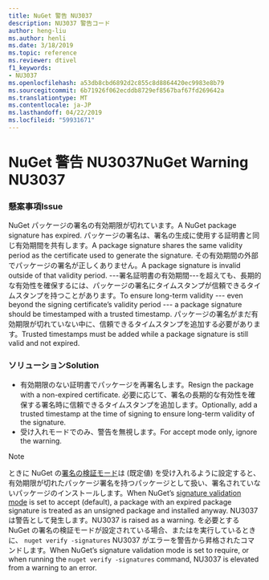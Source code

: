 ```yaml
---
title: NuGet 警告 NU3037
description: NU3037 警告コード
author: heng-liu
ms.author: henli
ms.date: 3/18/2019
ms.topic: reference
ms.reviewer: dtivel
f1_keywords:
- NU3037
ms.openlocfilehash: a53db8cbd6892d2c855c8d8864420ec9983e8b79
ms.sourcegitcommit: 6b71926f062ecddb8729ef8567baf67fd269642a
ms.translationtype: MT
ms.contentlocale: ja-JP
ms.lasthandoff: 04/22/2019
ms.locfileid: "59931671"
---
```

# <a name="nuget-warning-nu3037"></a><span data-ttu-id="94636-103">NuGet 警告 NU3037</span><span class="sxs-lookup"><span data-stu-id="94636-103">NuGet Warning NU3037</span></span>

### <a name="issue"></a><span data-ttu-id="94636-104">懸案事項</span><span class="sxs-lookup"><span data-stu-id="94636-104">Issue</span></span>

<span data-ttu-id="94636-105">NuGet パッケージの署名の有効期限が切れています。</span><span class="sxs-lookup"><span data-stu-id="94636-105">A NuGet package signature has expired.</span></span>
<span data-ttu-id="94636-106">パッケージの署名は、署名の生成に使用する証明書と同じ有効期間を共有します。</span><span class="sxs-lookup"><span data-stu-id="94636-106">A package signature shares the same validity period as the certificate used to generate the signature.</span></span> <span data-ttu-id="94636-107">その有効期間の外部でパッケージの署名が正しくありません。</span><span class="sxs-lookup"><span data-stu-id="94636-107">A package signature is invalid outside of that validity period.</span></span>
<span data-ttu-id="94636-108">---署名証明書の有効期間---を超えても、長期的な有効性を確保するには、パッケージの署名にタイムスタンプが信頼できるタイムスタンプを持つことがあります。</span><span class="sxs-lookup"><span data-stu-id="94636-108">To ensure long-term validity --- even beyond the signing certificate’s validity period --- a package signature should be timestamped with a trusted timestamp.</span></span> <span data-ttu-id="94636-109">パッケージの署名がまだ有効期限が切れていない中に、信頼できるタイムスタンプを追加する必要があります。</span><span class="sxs-lookup"><span data-stu-id="94636-109">Trusted timestamps must be added while a package signature is still valid and not expired.</span></span>


### <a name="solution"></a><span data-ttu-id="94636-110">ソリューション</span><span class="sxs-lookup"><span data-stu-id="94636-110">Solution</span></span>

* <span data-ttu-id="94636-111">有効期限のない証明書でパッケージを再署名します。</span><span class="sxs-lookup"><span data-stu-id="94636-111">Resign the package with a non-expired certificate.</span></span> <span data-ttu-id="94636-112">必要に応じて、署名の長期的な有効性を確保する署名時に信頼できるタイムスタンプを追加します。</span><span class="sxs-lookup"><span data-stu-id="94636-112">Optionally, add a trusted timestamp at the time of signing to ensure long-term validity of the signature.</span></span>
* <span data-ttu-id="94636-113">受け入れモードでのみ、警告を無視します。</span><span class="sxs-lookup"><span data-stu-id="94636-113">For accept mode only, ignore the warning.</span></span>

> [!Note]
> <span data-ttu-id="94636-114">ときに NuGet の[署名の検証モード](https://docs.microsoft.com/en-us/nuget/consume-packages/installing-signed-packages#configure-package-signature-requirements)は (既定値) を受け入れるように設定すると、有効期限が切れたパッケージ署名を持つパッケージとして扱い、署名されていないパッケージのインストールします。</span><span class="sxs-lookup"><span data-stu-id="94636-114">When NuGet’s [signature validation mode](https://docs.microsoft.com/en-us/nuget/consume-packages/installing-signed-packages#configure-package-signature-requirements) is set to accept (default), a package with an expired package signature is treated as an unsigned package and installed anyway.</span></span> <span data-ttu-id="94636-115">NU3037 は警告として発生します。</span><span class="sxs-lookup"><span data-stu-id="94636-115">NU3037 is raised as a warning.</span></span> <span data-ttu-id="94636-116">を必要とする NuGet の署名の検証モードが設定されている場合、またはを実行しているときに、 `nuget verify -signatures` NU3037 がエラーを警告から昇格されたコマンドします。</span><span class="sxs-lookup"><span data-stu-id="94636-116">When NuGet’s signature validation mode is set to require, or when running the `nuget verify -signatures` command, NU3037 is elevated from a warning to an error.</span></span> 